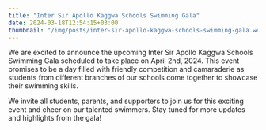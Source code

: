 ```yaml
---
title: "Inter Sir Apollo Kaggwa Schools Swimming Gala"
date: 2024-03-18T12:54:15+03:00
thumbnail: "/img/posts/inter-sir-apollo-kaggwa-schools-swimming-gala.webp"
---
```


We are excited to announce the upcoming Inter Sir Apollo Kaggwa Schools Swimming Gala scheduled to take place on April 2nd, 2024. This event promises to be a day filled with friendly competition and camaraderie as students from different branches of our schools come together to showcase their swimming skills.

We invite all students, parents, and supporters to join us for this exciting event and cheer on our talented swimmers. Stay tuned for more updates and highlights from the gala!